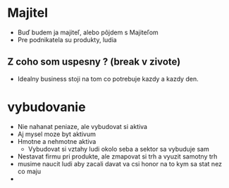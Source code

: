 # Majitel
- Buď budem ja majiteľ, alebo pôjdem s Majiteľom
- Pre podnikatela su produkty, ludia 
## Z coho som uspesny ? (break v zivote)
- Idealny business stoji na tom co potrebuje kazdy a kazdy den.
# vybudovanie
- Nie nahanat peniaze, ale vybudovat si aktiva
- Aj mysel moze byt aktivum
- Hmotne a nehmotne aktiva
   - Vybudovat si vztahy ludi okolo seba a sektor sa vybuduje sam
- Nestavat firmu pri produkte, ale zmapovat si trh a vyuzit samotny trh 
- musime naucit ludi aby zacali davat va csi honor na to kym sa stat nez co maju 
- 